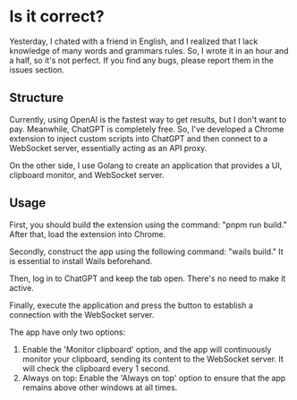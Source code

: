 # Is it correct?

Yesterday, I chated with a friend in English, and I realized that I lack knowledge of many words and grammars rules. So, I wrote it in an hour and a half, so it's not perfect. If you find any bugs, please report them in the issues section.

## Structure

Currently, using OpenAI is the fastest way to get results, but I don't want to pay. Meanwhile, ChatGPT is completely free. So, I've developed a Chrome extension to inject custom scripts into ChatGPT and then connect to a WebSocket server, essentially acting as an API proxy.

On the other side, I use Golang to create an application that provides a UI, clipboard monitor, and WebSocket server.

## Usage

First, you should build the extension using the command: "pnpm run build." After that, load the extension into Chrome.

Secondly, construct the app using the following command: "wails build." It is essential to install Wails beforehand.

Then, log in to ChatGPT and keep the tab open. There's no need to make it active.

Finally, execute the application and press the button to establish a connection with the WebSocket server.

The app have only two options:

1. Enable the 'Monitor clipboard' option, and the app will continuously monitor your clipboard, sending its content to the WebSocket server. It will check the clipboard every 1 second.
2. Always on top: Enable the 'Always on top' option to ensure that the app remains above other windows at all times.
